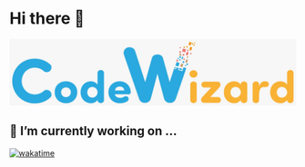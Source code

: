 # Hi there 👋
![CodeWizard](cw.png)

## 🔭 I’m currently working on ...

[![wakatime](https://wakatime.com/badge/github/DmarshalTU/velero_k8s_aws.svg)](https://wakatime.com/badge/github/DmarshalTU/velero_k8s_aws)

<!--
**DmarshalTU/DmarshalTU** is a ✨ _special_ ✨ repository because its `README.md` (this file) appears on your GitHub profile.

Here are some ideas to get you started:

- 🔭 I’m currently working on ...
- 🌱 I’m currently learning ...
- 👯 I’m looking to collaborate on ...
- 🤔 I’m looking for help with ...
- 💬 Ask me about ...
- 📫 How to reach me: ...
- 😄 Pronouns: ...
- ⚡ Fun fact: ...
-->
